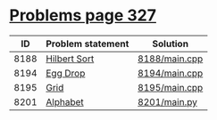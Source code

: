 # [Problems page 327](https://www.e-olymp.com/en/problems?page=327)


| ID   | Problem statement                                        | Solution                       |
|------|----------------------------------------------------------|--------------------------------|
| 8188 | [Hilbert Sort](https://www.e-olymp.com/en/problems/8188) | [8188/main.cpp](8188/main.cpp) |
| 8194 | [Egg Drop](https://www.e-olymp.com/en/problems/8194)     | [8194/main.cpp](8194/main.cpp) |
| 8195 | [Grid](https://www.e-olymp.com/en/problems/8195)         | [8195/main.cpp](8195/main.cpp) |
| 8201 | [Alphabet](https://www.e-olymp.com/en/problems/8201)     | [8201/main.py](8201/main.py)   |

